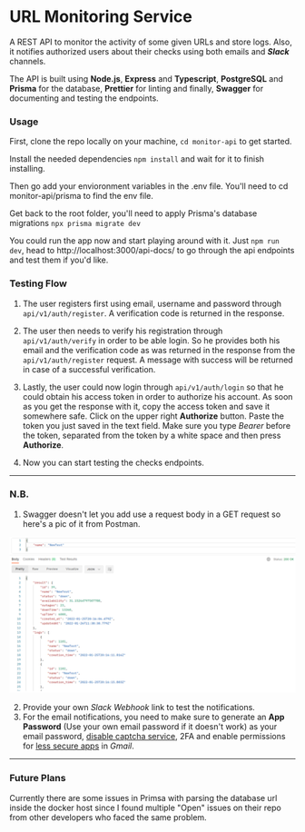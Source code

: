 # URL Monitoring Service

A REST API to monitor the activity of some given URLs and store logs. Also, it notifies authorized users about their checks using both emails and ***Slack*** channels.

The API is built using **Node.js**, **Express** and **Typescript**, **PostgreSQL** and **Prisma** for the database, **Prettier** for linting and finally, **Swagger** for documenting and testing the endpoints.


### Usage

First, clone the repo locally on your machine, `cd monitor-api` to get started.

Install the needed dependencies `npm install` and wait for it to finish installing.

Then go add your envioronment variables in the .env file. You'll need to cd monitor-api/prisma to find the env file. 

Get back to the root folder, you'll need to apply Prisma's database migrations `npx prisma migrate dev`

You could run the app now and start playing around with it. Just `npm run dev`, head to http://localhost:3000/api-docs/ to go through the api endpoints and test them if you'd like.


### Testing Flow

1. The user registers first using email, username and password through `api/v1/auth/register`. A verification code is returned in the response.
   
2. The user then needs to verify his registration through `api/v1/auth/verify` in order to be able login. So he provides both his email and the verification code as was returned in the response from the `api/v1/auth/register` request. A message with success will be returned in case of a successful verification.
   
3. Lastly, the user could now login through `api/v1/auth/login` so that he could obtain his access token in order to authorize his account. As soon as you get the response with it, copy the access token and save it somewhere safe. Click on the upper right **Authorize** button. Paste the token you just saved in the text field. Make sure you type *Bearer* before the token, separated from the token by a white space and then press **Authorize**.

4. Now you can start testing the checks endpoints.

---
### N.B.

1. Swagger doesn't let you add use a request body in a GET request so here's a pic of it from Postman.

![](getreport-postman.png)

2. Provide your own *Slack Webhook* link to test the notifications.
3. For the email notifications, you need to make sure to generate an **App Password** (Use your own email password if it doesn't work) as your email password, [disable captcha service](https://accounts.google.com/b/0/DisplayUnlockCaptcha), 2FA and enable permissions for [less secure apps](https://www.google.com/settings/security/lesssecureapps) in *Gmail*. 

---
### Future Plans

Currently there are some issues in Primsa with parsing the database url inside the docker host since I found multiple "Open" issues on their repo from other developers who faced the same problem.